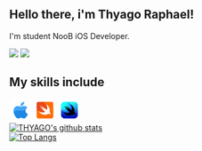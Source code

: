 ## Hello there, i'm Thyago Raphael!

I'm student NooB iOS Developer.

<a href="https://www.instagram.com/traphael.dev/" target="_blank"><img src="https://img.shields.io/badge/-Instagram-%23E4405F?style=for-the-badge&logo=instagram&logoColor=white"></a>
<a href="https://www.linkedin.com/in/thyago-raphael-396b48215" target="_blank"><img src="https://img.shields.io/badge/-LinkedIn-%230077B5?style=for-the-badge&logo=linkedin&logoColor=white"></a> 

## My skills include
<div style="display: inline_block">
<img title="Apple" alt="Apple" src="./assets/icons8-apple-logo.svg" width="40" height="40" />
<img title="Swift" alt="Swift" src="./assets/icons8-swift.svg" width="40" height="40" />
<img title="SwiftUI" alt="SwiftUI" src="./assets/icons8-swiftui.svg" width="40" height="40" />
</div
 
 [![THYAGO's github stats](https://github-readme-stats.vercel.app/api?username=thyagoraphael&show_icons=true&theme=merko)](https://github.com/thyagoraphael)
 <br />
 [![Top Langs](https://github-readme-stats.vercel.app/api/top-langs/?username=thyagoraphael&layout=compact&theme=merko)](https://github.com/thyagoraphael/github-readme-stats)

